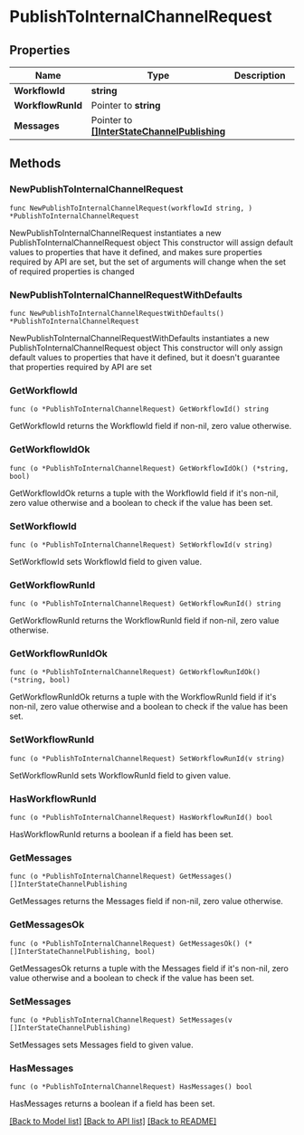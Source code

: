 # PublishToInternalChannelRequest

## Properties

Name | Type | Description | Notes
------------ | ------------- | ------------- | -------------
**WorkflowId** | **string** |  | 
**WorkflowRunId** | Pointer to **string** |  | [optional] 
**Messages** | Pointer to [**[]InterStateChannelPublishing**](InterStateChannelPublishing.md) |  | [optional] 

## Methods

### NewPublishToInternalChannelRequest

`func NewPublishToInternalChannelRequest(workflowId string, ) *PublishToInternalChannelRequest`

NewPublishToInternalChannelRequest instantiates a new PublishToInternalChannelRequest object
This constructor will assign default values to properties that have it defined,
and makes sure properties required by API are set, but the set of arguments
will change when the set of required properties is changed

### NewPublishToInternalChannelRequestWithDefaults

`func NewPublishToInternalChannelRequestWithDefaults() *PublishToInternalChannelRequest`

NewPublishToInternalChannelRequestWithDefaults instantiates a new PublishToInternalChannelRequest object
This constructor will only assign default values to properties that have it defined,
but it doesn't guarantee that properties required by API are set

### GetWorkflowId

`func (o *PublishToInternalChannelRequest) GetWorkflowId() string`

GetWorkflowId returns the WorkflowId field if non-nil, zero value otherwise.

### GetWorkflowIdOk

`func (o *PublishToInternalChannelRequest) GetWorkflowIdOk() (*string, bool)`

GetWorkflowIdOk returns a tuple with the WorkflowId field if it's non-nil, zero value otherwise
and a boolean to check if the value has been set.

### SetWorkflowId

`func (o *PublishToInternalChannelRequest) SetWorkflowId(v string)`

SetWorkflowId sets WorkflowId field to given value.


### GetWorkflowRunId

`func (o *PublishToInternalChannelRequest) GetWorkflowRunId() string`

GetWorkflowRunId returns the WorkflowRunId field if non-nil, zero value otherwise.

### GetWorkflowRunIdOk

`func (o *PublishToInternalChannelRequest) GetWorkflowRunIdOk() (*string, bool)`

GetWorkflowRunIdOk returns a tuple with the WorkflowRunId field if it's non-nil, zero value otherwise
and a boolean to check if the value has been set.

### SetWorkflowRunId

`func (o *PublishToInternalChannelRequest) SetWorkflowRunId(v string)`

SetWorkflowRunId sets WorkflowRunId field to given value.

### HasWorkflowRunId

`func (o *PublishToInternalChannelRequest) HasWorkflowRunId() bool`

HasWorkflowRunId returns a boolean if a field has been set.

### GetMessages

`func (o *PublishToInternalChannelRequest) GetMessages() []InterStateChannelPublishing`

GetMessages returns the Messages field if non-nil, zero value otherwise.

### GetMessagesOk

`func (o *PublishToInternalChannelRequest) GetMessagesOk() (*[]InterStateChannelPublishing, bool)`

GetMessagesOk returns a tuple with the Messages field if it's non-nil, zero value otherwise
and a boolean to check if the value has been set.

### SetMessages

`func (o *PublishToInternalChannelRequest) SetMessages(v []InterStateChannelPublishing)`

SetMessages sets Messages field to given value.

### HasMessages

`func (o *PublishToInternalChannelRequest) HasMessages() bool`

HasMessages returns a boolean if a field has been set.


[[Back to Model list]](../README.md#documentation-for-models) [[Back to API list]](../README.md#documentation-for-api-endpoints) [[Back to README]](../README.md)



